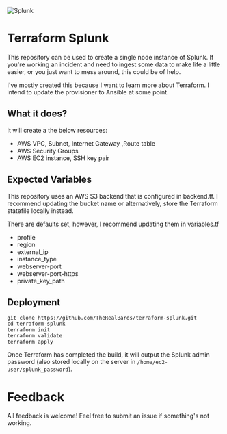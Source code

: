 ![](https://www.logolynx.com/images/logolynx/81/81ca623fa5dbc14b9076ffa9f1f2e11e.png "Splunk")
# Terraform Splunk

This repository can be used to create a single node instance of Splunk. If you're working an incident and need to ingest some data to make life a little easier, or you just want to mess around, this could be of help.

I've mostly created this because I want to learn more about Terraform. I intend to update the provisioner to Ansible at some point.

## What it does?

It will create a the below resources:

* AWS VPC, Subnet, Internet Gateway ,Route table
* AWS Security Groups
* AWS EC2 instance, SSH key pair

## Expected Variables

This repository uses an AWS S3 backend that is configured in backend.tf. I recommend updating the bucket name or alternatively, store the Terraform statefile locally instead.

There are defaults set, however, I recommend updating them in variables.tf

* profile
* region
* external_ip
* instance_type
* webserver-port
* webserver-port-https
* private_key_path

## Deployment

```
git clone https://github.com/TheRealBards/terraform-splunk.git
cd terraform-splunk
terraform init
terraform validate
terraform apply
```

Once Terraform has completed the build, it will output the Splunk admin password (also stored locally on the server in `/home/ec2-user/splunk_password`).

# Feedback

All feedback is welcome! Feel free to submit an issue if something's not working.